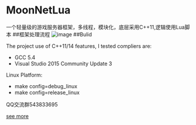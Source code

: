# MoonNetLua
一个轻量级的游戏服务器框架，多线程，模块化，底层采用C++11,逻辑使用Lua脚本
##框架处理流程
![image](https://github.com/sniper00/MoonNetLua/tree/master/image/01.png)
##Bulid

The project use of C++11/14 features, I tested compliers are: 
- GCC 5.4 
- Visual Studio 2015 Community Update 3

Linux Platform: 
- make config=debug_linux
- make config=release_linux

QQ交流群543833695

[see more](https://github.com/sniper00/MoonNetLua/wiki)
